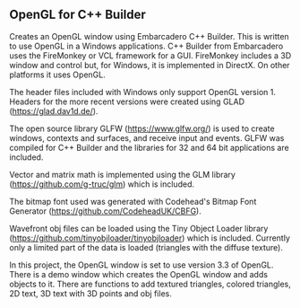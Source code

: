 ## OpenGL for C++ Builder

Creates an OpenGL window using Embarcadero C++ Builder. This is written to use OpenGL in a Windows applications. C++ Builder from Embarcadero uses the FireMonkey or VCL framework for a GUI. FireMonkey includes a 3D window and control but, for Windows, it is implemented in DirectX. On other platforms it uses OpenGL.

The header files included with Windows only support OpenGL version 1. Headers for the more recent versions were created using GLAD (https://glad.dav1d.de/).

The open source library GLFW (https://www.glfw.org/) is used to create windows, contexts and surfaces, and receive input and events. GLFW was compiled for C++ Builder and the libraries for 32 and 64 bit applications are included.

Vector and matrix math is implemented using the GLM library (https://github.com/g-truc/glm) which is included.

The bitmap font used was generated with Codehead's Bitmap Font Generator (https://github.com/CodeheadUK/CBFG).

Wavefront obj files can be loaded using the Tiny Object Loader library (https://github.com/tinyobjloader/tinyobjloader) which is included. Currently only a limited part of the data is loaded (triangles with the diffuse texture).

In this project, the OpenGL window is set to use version 3.3 of OpenGL. There is a demo window which creates the OpenGL window and adds objects to it. There are functions to add textured triangles, colored triangles, 2D text, 3D text with 3D points and obj files.

